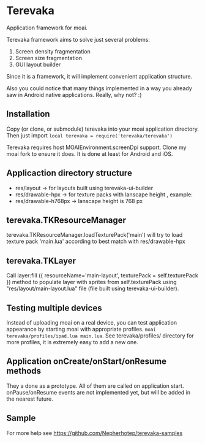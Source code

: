 Terevaka
========

Application framework for moai.

Terevaka framework aims to solve just several problems:

1. Screen density fragmentation
2. Screen size fragmentation
3. GUI layout builder

Since it is a framework, it will implement convenient application structure.

Also you could notice that many things implemented in a way you already saw in Android native applications. Really, why not? :)

Installation
---------

Copy (or clone, or submodule) terevaka into your moai application directory.
Then just import
```local terevaka = require('terevaka/terevaka')```

Terevaka requires host MOAIEnvironment.screenDpi support. Clone my moai fork to ensure it does. It is done at least for Android and iOS.

Applicaction directory structure
---------

 * res/layout -> for layouts built using terevaka-ui-builder
 * res/drawable-h<height>px -> for texture packs with lanscape height <height>, example:
 * res/drawable-h768px -> lanscape height is 768 px


terevaka.TKResourceManager
---------

terevaka.TKResourceManager.loadTexturePack('main') will try to load texture pack 'main.lua' according to best match with res/drawable-h<height>px


terevaka.TKLayer
---------

Call layer:fill ({ resourceName='main-layout', texturePack = self.texturePack }) method to populate layer
with sprites from self.texturePack using "res/layout/main-layout.lua" file (file built using terevaka-ui-builder).

Testing multiple devices
---------

Instead of uploading moai on a real device, you can test application appearance by starting moai with appropriate profiles.
```moai terevaka/profiles/ipad.lua main.lua```. See terevaka/profiles/ directory for more profiles, it is extremely easy to add a new one.

Application onCreate/onStart/onResume methods
--------

They a done as a prototype. All of them are called on application start. onPause/onResume events are not implemented yet, but will be added in the nearest future.

Sample
--------

For more help see https://github.com/Nepherhotep/terevaka-samples
